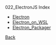 022_ElectronJS Index

* [Electron](Electron.md)
* [Electron_on_WSL](Electron_on_WSL.md)
* [Electron_Packager](Electron_Packager.md)

[Back](./../index.md)